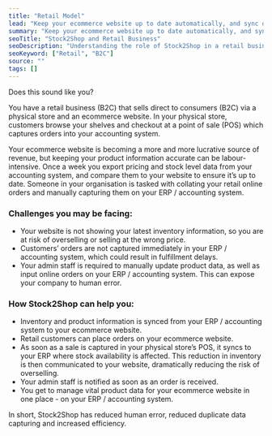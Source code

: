 ```yaml
---
title: "Retail Model"
lead: "Keep your ecommerce website up to date automatically, and sync orders into your accounting system."
summary: "Keep your ecommerce website up to date automatically, and sync orders into your accounting system."
seoTitle: "Stock2Shop and Retail Business"
seoDescription: "Understanding the role of Stock2Shop in a retail business model"
seoKeyword: ["Retail", "B2C"]
source: ""
tags: []
---
```


Does this sound like you?

You have a retail business (B2C) that sells direct to consumers (B2C) via a physical store and an ecommerce website. In your physical store, customers browse your shelves and checkout at a point of sale (POS) which captures orders into your accounting system.

Your ecommerce website is becoming a more and more lucrative source of revenue, but keeping your product information accurate can be labour-intensive. Once a week you export pricing and stock level data from your accounting system, and compare them to your website to ensure it’s up to date. Someone in your organisation is tasked with collating your retail online orders and manually capturing them on your ERP / accounting system.

### Challenges you may be facing:
- Your website is not showing your latest inventory information, so you are at risk of overselling or selling at the wrong price.
- Customers’ orders are not captured immediately in your ERP / accounting system, which could result in fulfillment delays.
- Your admin staff is required to manually update product data, as well as input online orders on your ERP / accounting system. This can expose your company to human error.

### How Stock2Shop can help you:
- Inventory and product information is synced from your ERP / accounting system to your ecommerce website.
- Retail customers can place orders on your ecommerce website.
- As soon as a sale is captured in your physical store’s POS, it syncs to your ERP where stock availability is affected. This reduction in inventory is then communicated to your website, dramatically reducing the risk of overselling.
- Your admin staff is notified as soon as an order is received.
- You get to manage vital product data for your ecommerce website in one place - on your ERP / accounting system.

In short, Stock2Shop has reduced human error, reduced duplicate data capturing and increased efficiency.
